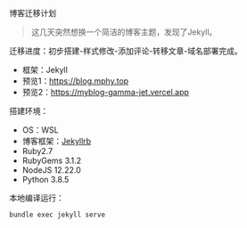 博客迁移计划  
> 这几天突然想换一个简洁的博客主题，发现了Jekyll。

迁移进度：初步搭建-样式修改-添加评论-转移文章-域名部署完成。
- 框架：Jekyll
- 预览1：https://blog.mphy.top
- 预览2：https://myblog-gamma-jet.vercel.app

搭建环境：
- OS：WSL
- 博客框架：[Jekyllrb](https://jekyllrb.com)
- Ruby2.7
- RubyGems 3.1.2
- NodeJS 12.22.0
- Python 3.8.5

本地编译运行：
```
bundle exec jekyll serve
```